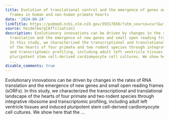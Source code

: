 ```yaml
---
title: Evolution of translational control and the emergence of genes and open reading
  frames in human and non-human primate hearts
date: '2024-09-24'
linkTitle: https://pubmed.ncbi.nlm.nih.gov/39317836/?utm_source=curl&utm_medium=rss&utm_campaign=pubmed-2&utm_content=1FakS-2QOkCT8HsMOQP1bCRQ4YzyumYOmxmF0moLsQ3dFB1E9V&fc=20220326224207&ff=20240925194808&v=2.18.0.post9+e462414
source: heidelberg[Affiliation]
description: Evolutionary innovations can be driven by changes in the rates of RNA
  translation and the emergence of new genes and small open reading frames (sORFs).
  In this study, we characterized the transcriptional and translational landscape
  of the hearts of four primate and two rodent species through integrative ribosome
  and transcriptomic profiling, including adult left ventricle tissues and induced
  pluripotent stem cell-derived cardiomyocyte cell cultures. We show here that the
  ...
disable_comments: true
---
```

Evolutionary innovations can be driven by changes in the rates of RNA translation and the emergence of new genes and small open reading frames (sORFs). In this study, we characterized the transcriptional and translational landscape of the hearts of four primate and two rodent species through integrative ribosome and transcriptomic profiling, including adult left ventricle tissues and induced pluripotent stem cell-derived cardiomyocyte cell cultures. We show here that the ...